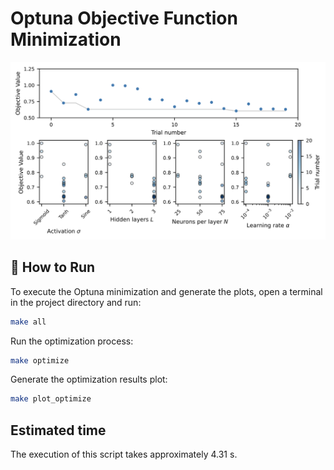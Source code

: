 # Optuna Objective Function Minimization

![hyperparameter_tunning](figures/hyperparameter_tunning.svg)

## 🚀 How to Run

To execute the Optuna minimization and generate the plots, open a terminal in the project directory and run:

```bash
make all
```

Run the optimization process:

```bash
make optimize
```

Generate the optimization results plot:

```bash
make plot_optimize
```

## Estimated time

The execution of this script takes approximately 4.31 s.